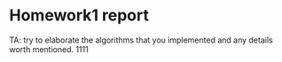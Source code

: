 # Homework1 report

TA: try to elaborate the algorithms that you implemented and any details worth mentioned.
1111
